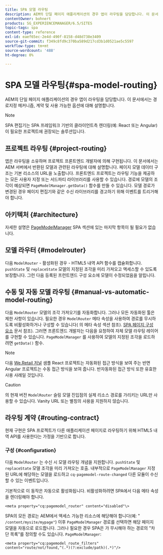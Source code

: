 ```yaml
---
title: SPA 모델 라우팅
description: AEM의 단일 페이지 애플리케이션의 경우 앱이 라우팅을 담당합니다. 이 문서에서는 경로지정 메커니즘, 계약 및 사용 가능한 옵션에 대해 설명합니다.
contentOwner: bohnert
products: SG_EXPERIENCEMANAGER/6.5/SITES
topic-tags: spa
content-type: reference
exl-id: eaef65ec-2e4d-490f-8158-d48d738e3409
source-git-commit: f349c8fd9c370ba589d217cd3b1d0521ae5c5597
workflow-type: tm+mt
source-wordcount: '488'
ht-degree: 0%

---
```


# SPA 모델 라우팅{#spa-model-routing}

AEM의 단일 페이지 애플리케이션의 경우 앱이 라우팅을 담당합니다. 이 문서에서는 경로지정 메커니즘, 계약 및 사용 가능한 옵션에 대해 설명합니다.

>[!NOTE]
>
>SPA 편집기는 SPA 프레임워크 기반의 클라이언트측 렌더링(예: React 또는 Angular)이 필요한 프로젝트에 권장되는 솔루션입니다.

## 프로젝트 라우팅 {#project-routing}

앱은 라우팅을 소유하며 프로젝트 프론트엔드 개발자에 의해 구현됩니다. 이 문서에서는 AEM 서버에서 반환된 모델과 관련된 라우팅에 대해 설명합니다. 페이지 모델 데이터 구조는 기본 리소스의 URL을 노출합니다. 프론트엔드 프로젝트는 라우팅 기능을 제공하는 모든 사용자 지정 또는 서드파티 라이브러리를 사용할 수 있습니다. 경로에 모델의 조각이 예상되면 `PageModelManager.getData()` 함수를 만들 수 있습니다. 모델 경로가 변경된 경우 페이지 편집기와 같은 수신 라이브러리를 경고하기 위해 이벤트를 트리거해야 합니다.

## 아키텍처 {#architecture}

자세한 설명은 [PageModelManager](/help/sites-developing/spa-blueprint.md#pagemodelmanager) SPA 섹션에 있는 마지막 항목이 될 필요가 없습니다.

## 모델 라우터 {#modelrouter}

다음 `ModelRouter` - 활성화된 경우 - HTML5 내역 API 함수를 캡슐화합니다. `pushState` 및 `replaceState` 모델의 지정된 조각을 미리 가져오고 액세스할 수 있도록 보장합니다. 그런 다음 등록된 프런트엔드 구성 요소에 모델이 수정되었음을 알립니다.

## 수동 및 자동 모델 라우팅 {#manual-vs-automatic-model-routing}

다음 `ModelRouter` 모델의 조각 가져오기를 자동화합니다. 그러나 모든 자동화된 툴은 제한 사항이 있습니다. 필요한 경우 `ModelRouter` 메타 속성을 사용하여 경로를 무시하도록 비활성화하거나 구성할 수 있습니다( 의 메타 속성 섹션 참조). [SPA 페이지 구성 요소](/help/sites-developing/spa-page-component.md) 문서 참조). 그러면 프론트엔드 개발자는 다음을 요청하여 자체 모델 라우팅 레이어를 구현할 수 있습니다. `PageModelManager` 를 사용하여 모델의 지정된 조각을 로드하려면 `getData()` 함수.

>[!NOTE]
>
>다음 [We.Retail 저널](https://github.com/adobe/aem-sample-we-retail-journal) 샘플 React 프로젝트는 자동화된 접근 방식을 보여 주는 반면 Angular 프로젝트는 수동 접근 방식을 보여 줍니다. 반자동화된 접근 방식 또한 유효한 사용 사례일 것입니다.

>[!CAUTION]
>
>의 현재 버전 `ModelRouter` 슬링 모델 진입점의 실제 리소스 경로를 가리키는 URL만 사용할 수 있습니다. Vanity URL 또는 별칭의 사용을 지원하지 않습니다.

## 라우팅 계약 {#routing-contract}

현재 구현은 SPA 프로젝트가 다른 애플리케이션 페이지로 라우팅하기 위해 HTML5 내역 API를 사용한다는 가정을 기반으로 합니다.

### 구성 {#configuration}

다음 `ModelRouter` 는 수신 시 모델 라우팅 개념을 지원합니다. `pushState` 및 `replaceState` 모델 조각을 미리 가져오는 호출. 내부적으로 `PageModelManager` 지정된 URL에 해당하는 모델을 로드하고 `cq-pagemodel-route-changed` 다른 모듈이 수신할 수 있는 이벤트입니다.

기본적으로 이 동작은 자동으로 활성화됩니다. 비활성화하려면 SPA에서 다음 메타 속성을 렌더링해야 합니다.

```
<meta property="cq:pagemodel_router" content="disabled"\>
```

SPA의 모든 경로는 AEM에서 액세스 가능한 리소스에 해당해야 합니다(예: &quot; `/content/mysite/mypage"`) 이후 `PageModelManager` 경로를 선택하면 해당 페이지 모델을 자동으로 로드합니다. 그러나 필요한 경우 SPA은 가 무시해야 하는 경로의 &quot;차단 목록&quot;를 정의할 수도 있습니다. `PageModelManager`:

```
<meta property="cq:pagemodel_route_filters" content="route/not/found,^(.*)(?:exclude/path)(.*)"/>
```
